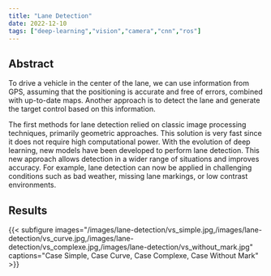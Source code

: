 ```yaml
---
title: "Lane Detection"
date: 2022-12-10
tags: ["deep-learning","vision","camera","cnn","ros"]
---
```


## Abstract

To drive a vehicle in the center of the lane, we can use information from GPS, assuming that the positioning is accurate and free of errors, combined with up-to-date maps. Another approach is to detect the lane and generate the target control based on this information.

The first methods for lane detection relied on classic image processing techniques, primarily geometric approaches. This solution is very fast since it does not require high computational power. With the evolution of deep learning, new models have been developed to perform lane detection. This new approach allows detection in a wider range of situations and improves accuracy. For example, lane detection can now be applied in challenging conditions such as bad weather, missing lane markings, or low contrast environments.

## Results

{{< subfigure images="/images/lane-detection/vs_simple.jpg,/images/lane-detection/vs_curve.jpg,/images/lane-detection/vs_complexe.jpg,/images/lane-detection/vs_without_mark.jpg" captions="Case Simple, Case Curve, Case Complexe, Case Without Mark" >}}

